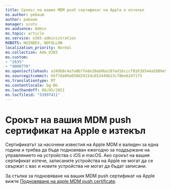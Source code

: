 ```yaml
---
title: Срокът на вашия MDM push сертификат на Apple е изтекъл
ms.author: pebaum
author: pebaum
manager: scotv
ms.audience: Admin
ms.topic: article
ms.service: o365-administration
ROBOTS: NOINDEX, NOFOLLOW
localization_priority: Normal
ms.collection: Adm_O365
ms.custom:
- "2635"
- "9000770"
ms.openlocfilehash: a349b0c4a7a0b7fe8e28ab0ba107ed16cccf81638544a5009e93fab66094fac4
ms.sourcegitcommit: b5f7da89a650d2915dc652449623c78be6247175
ms.translationtype: MT
ms.contentlocale: bg-BG
ms.lasthandoff: 08/05/2021
ms.locfileid: "53997411"
---
```

# <a name="your-apple-mdm-push-certificate-has-expired"></a>Срокът на вашия MDM push сертификат на Apple е изтекъл

Сертификатът за насочени известия на Apple MDM е валиден за една година и трябва да бъде подновяван ежегодно за поддържане на управлението на устройства с iOS и macOS. Ако срокът на вашия сертификат изтече, записаните устройства на Apple не могат да се свържат с вас и новите устройства не могат да бъдат записани.

За стъпки за подновяване на вашия MDM push сертификат на Apple вижте [Подновяване на apple MDM push certificate](https://docs.microsoft.com/intune/apple-mdm-push-certificate-get#renew-apple-mdm-push-certificate).